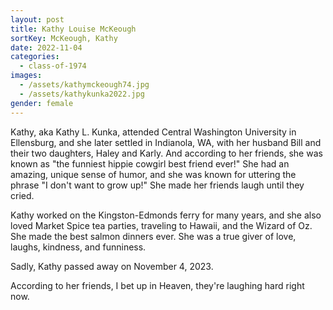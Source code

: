 ```yaml
---
layout: post
title: Kathy Louise McKeough
sortKey: McKeough, Kathy
date: 2022-11-04
categories:
  - class-of-1974
images:
  - /assets/kathymckeough74.jpg
  - /assets/kathykunka2022.jpg
gender: female
---
```

Kathy, aka Kathy L. Kunka, attended Central Washington University in Ellensburg, and she later settled in Indianola, WA, with her husband Bill and their two daughters, Haley and Karly. And according to her friends, she was known as "the funniest hippie cowgirl best friend ever!" She had an amazing, unique sense of humor, and she was known for uttering the phrase "I don't want to grow up!" She made her friends laugh until they cried.

Kathy worked on the Kingston-Edmonds ferry for many years, and she also loved Market Spice tea parties, traveling to Hawaii, and the Wizard of Oz. She made the best salmon dinners ever. She was a true giver of love, laughs, kindness, and funniness.

Sadly, Kathy passed away on November 4, 2023. 

According to her friends, I bet up in Heaven, they're laughing hard right now.